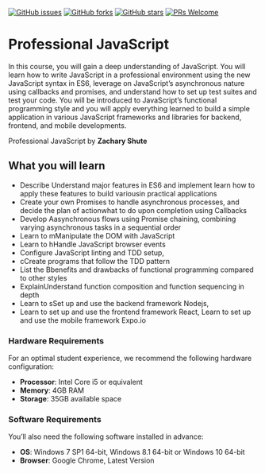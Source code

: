 [![GitHub issues](https://img.shields.io/github/issues/TrainingByPackt/Professional-JavaScript.svg)](https://github.com/TrainingByPackt/Professional-JavaScript/issues)
[![GitHub forks](https://img.shields.io/github/forks/TrainingByPackt/Professional-JavaScript.svg)](https://github.com/TrainingByPackt/Professional-JavaScript/network)
[![GitHub stars](https://img.shields.io/github/stars/TrainingByPackt/Professional-JavaScript.svg)](https://github.com/TrainingByPackt/Professional-JavaScript/stargazers)
[![PRs Welcome](https://img.shields.io/badge/PRs-welcome-brightgreen.svg)](https://github.com/TrainingByPackt/Professional-JavaScript/pulls)

# Professional JavaScript
In this course, you will gain a deep understanding of JavaScript. You will learn how to write JavaScript in a professional environment using the new JavaScript syntax in ES6, leverage on JavaScript’s asynchronous nature using callbacks and promises, and understand how to set up test suites and test your code. You will be introduced to JavaScript’s functional programming style and you will apply everything learned to build a simple application in various JavaScript frameworks and libraries for backend, frontend, and mobile developments.

Professional JavaScript by **Zachary Shute**

## What you will learn
*	Describe Understand major features in ES6 and implement learn how to apply these features to build variousin practical applications
* Create your own Promises to handle asynchronous processes, and decide the plan of actionwhat to do upon completion using Callbacks
*	Develop Aasynchronous flows using Promise chaining, combining varying asynchronous tasks in a sequential order
*	Learn to mManipulate the DOM with JavaScript
*	Learn to hHandle JavaScript browser events
*	Configure JavaScript linting and TDD setup, 
*	cCreate programs that follow the TDD pattern
*	List the Bbenefits and drawbacks of functional programming compared to other styles 
*	ExplainUnderstand function composition and function sequencing in depth
*	Learn to sSet up and use the backend framework Nodejs,
*	Learn to set up and use the frontend framework React, Learn to set up and use the mobile framework Expo.io


### Hardware Requirements
For an optimal student experience, we recommend the following hardware configuration:
* **Processor**: Intel Core i5 or equivalent
* **Memory**: 4GB RAM
* **Storage**: 35GB available space

### Software Requirements
You’ll also need the following software installed in advance:
* **OS**: Windows 7 SP1 64-bit, Windows 8.1 64-bit or Windows 10 64-bit
* **Browser**: Google Chrome, Latest Version
